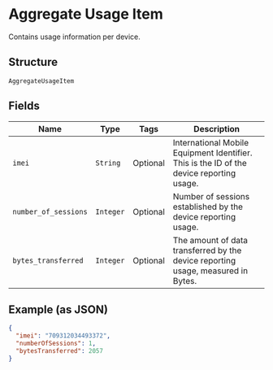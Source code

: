 
# Aggregate Usage Item

Contains usage information per device.

## Structure

`AggregateUsageItem`

## Fields

| Name | Type | Tags | Description |
|  --- | --- | --- | --- |
| `imei` | `String` | Optional | International Mobile Equipment Identifier. This is the ID of the device reporting usage. |
| `number_of_sessions` | `Integer` | Optional | Number of sessions established by the device reporting usage. |
| `bytes_transferred` | `Integer` | Optional | The amount of data transferred by the device reporting usage, measured in Bytes. |

## Example (as JSON)

```json
{
  "imei": "709312034493372",
  "numberOfSessions": 1,
  "bytesTransferred": 2057
}
```

